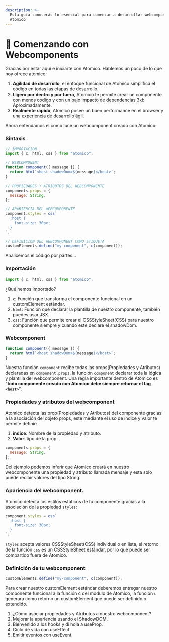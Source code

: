 ```yaml
---
description: >-
  Esta guía conocerás lo esencial para comenzar a desarrollar webcomponents con
  Atomico
---
```


# 🚀 Comenzando con Webcomponents

Gracias por estar aquí e iniciarte con Atomico. Hablemos un poco de lo que hoy ofrece atomico:

1. **Agilidad de desarrollo**, el enfoque funcional de Atomico simplifica el código en todas las etapas de desarrollo.
2. **Ligero por dentro y por fuera**, Atomico te permite crear un componente con menos código y con un bajo impacto de dependencias 3kb Aproximadamente.
3. **Realmente rapido**, Atomico posee un buen performance en el browser y una experiencia de desarrollo ágil.

Ahora  entendamos el como luce un webcomponent creado con Atomico:

### Sintaxis 

```javascript
// IMPORTACIÓN
import { c, html, css } from "atomico";

// WEBCOMPONENT
function component({ message }) {
  return html`<host shadowDom>${message}</host>`;
}

// PROPIEDADES Y ATRIBUTOS DEL WEBCOMPONENTE
components.props = {
  message: String,
};

// APARIENCIA DEL WEBCOMPONENTE
component.styles = css`
  :host {
    font-size: 30px;
  }
`;

// DEFINICION DEL WEBCOMPONENT COMO ETIQUETA
customElements.define("my-component", c(component));
```

Analicemos el código por partes...

### Importación

```javascript
import { c, html, css } from "atomico";
```

¿Qué hemos importado?

1. `c`: Función que transforma el componente funcional en un customElement estándar. 
2. `html`: Función que declarar la plantilla de nuestro componente, también puedes usar JSX.
3. `css`: Función que permite crear el CSSStyleSheet\(CSS\) para nuestro componente siempre y cuando este declare el shadowDom.

### Webcomponent

```javascript
function component({ message }) {
  return html`<host shadowDom>${message}</host>`;
}
```

Nuestra función `component` recibe todas las props\(Propiedades y Atributos\) declaradas en `component.props`, la función `component` declarar toda la lógica y plantilla del webcomponent.  Una regla importante dentro de Atomico es "**todo componente creado con Atomico debe siempre retornar el tag `<host>`**".

### Propiedades y atributos del webcomponent

Atomico detecta las prop\(Propiedades y Atributos\) del componente gracias a la asociación del objeto props, este mediante el uso de índice y valor te permite definir:

1. **índice**: Nombre de la propiedad y atributo.
2. **Valor**: tipo de la prop.

```javascript
components.props = {
  message: String,
};
```

Del ejemplo podemos inferir que Atomico creará en nuestro webcomponente una propiedad y atributo llamada mensaje y esta solo puede recibir valores del tipo String.

### Apariencia del webcomponent.

Atomico detecta los estilos estáticos de tu componente gracias a la asociación de la propiedad `styles`:

```javascript
component.styles = css`
  :host {
    font-size: 30px;
  }
`;
```

`styles` acepta valores CSSStyleSheet\(CSS\)  individual o en lista, el retorno de la función `css` es un CSSStyleSheet estándar, por lo que puede ser compartido fuera de Atomico.

### Definición de tu webcomponent

```javascript
customElements.define("my-component", c(component));
```

Para crear nuestro customElement estándar deberemos entregar nuestro componente funcional a la función c del modulo de Atomico, la función `c` generara como retorno un customElement que puede ser definido o extendido.

1. ¿Cómo asociar propiedades y Atributos a nuestro webcomponent?
2. Mejorar la apariencia usando el ShadowDOM.
3. Bienvenido a los hooks y di hola a useProp.
4. Ciclo de vida con useEffect.
5. Emitir eventos con useEvent.

